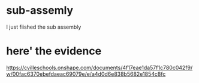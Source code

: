 # sub-assemly
I just fiished the sub assembly

# here' the evidence
https://cvilleschools.onshape.com/documents/4f17eae1da57f1c780c042f9/w/00fac6370ebefdaeac69079e/e/a4d0d6e838b5682e1854c8fc
